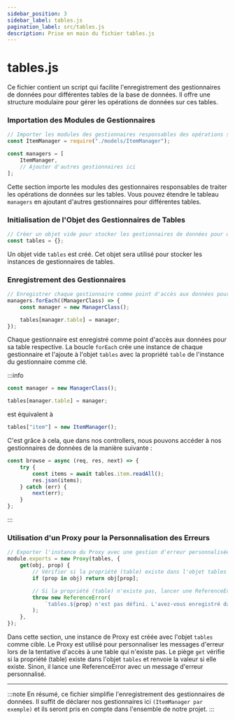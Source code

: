 ```yaml
---
sidebar_position: 3
sidebar_label: tables.js
pagination_label: src/tables.js
description: Prise en main du fichier tables.js
---
```


# tables.js

Ce fichier contient un script qui facilite l'enregistrement des gestionnaires de données pour différentes tables de la base de données. Il offre une structure modulaire pour gérer les opérations de données sur ces tables.

### Importation des Modules de Gestionnaires

```js title="backend/src/tables.js"
// Importer les modules des gestionnaires responsables des opérations sur les tables
const ItemManager = require("./models/ItemManager");

const managers = [
	ItemManager,
	// Ajouter d'autres gestionnaires ici
];
```

Cette section importe les modules des gestionnaires responsables de traiter les opérations de données sur les tables. Vous pouvez étendre le tableau `managers` en ajoutant d'autres gestionnaires pour différentes tables.

### Initialisation de l'Objet des Gestionnaires de Tables

```js title="backend/src/tables.js"
// Créer un objet vide pour stocker les gestionnaires de données pour différentes tables
const tables = {};
```

Un objet vide `tables` est créé. Cet objet sera utilisé pour stocker les instances de gestionnaires de tables.

### Enregistrement des Gestionnaires

```js title="backend/src/tables.js"
// Enregistrer chaque gestionnaire comme point d'accès aux données pour sa table respective
managers.forEach((ManagerClass) => {
	const manager = new ManagerClass();

	tables[manager.table] = manager;
});
```

Chaque gestionnaire est enregistré comme point d'accès aux données pour sa table respective. La boucle `forEach` crée une instance de chaque gestionnaire et l'ajoute à l'objet `tables` avec la propriété `table` de l'instance du gestionnaire comme clé.

:::info

```js title="backend/src/tables.js"
const manager = new ManagerClass();

tables[manager.table] = manager;
```

est équivalent à

```js title="backend/src/tables.js"
tables["item"] = new ItemManager();
```

C'est grâce à cela, que dans nos controllers, nous pouvons accéder à nos gestionnaires de données de la manière suivante :

```js title="backend/src/tables.js"
const browse = async (req, res, next) => {
	try {
		const items = await tables.item.readAll();
		res.json(items);
	} catch (err) {
		next(err);
	}
};
```

:::

### Utilisation d'un Proxy pour la Personnalisation des Erreurs

```js title="backend/src/tables.js"
// Exporter l'instance du Proxy avec une gestion d'erreur personnalisée
module.exports = new Proxy(tables, {
	get(obj, prop) {
		// Vérifier si la propriété (table) existe dans l'objet tables
		if (prop in obj) return obj[prop];

		// Si la propriété (table) n'existe pas, lancer une ReferenceError avec un message d'erreur personnalisé
		throw new ReferenceError(
			`tables.${prop} n'est pas défini. L'avez-vous enregistré dans ${__filename}?`
		);
	},
});
```

Dans cette section, une instance de Proxy est créée avec l'objet `tables` comme cible. Le Proxy est utilisé pour personnaliser les messages d'erreur lors de la tentative d'accès à une table qui n'existe pas. Le piège `get` vérifie si la propriété (table) existe dans l'objet `tables` et renvoie la valeur si elle existe. Sinon, il lance une ReferenceError avec un message d'erreur personnalisé.

---

:::note
En résumé, ce fichier simplifie l'enregistrement des gestionnaires de données. Il suffit de déclarer nos gestionnaires ici `(ItemManager par exemple)` et ils seront pris en compte dans l'ensemble de notre projet.
:::
